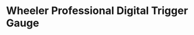 # Wheeler Professional Digital Trigger Gauge

<!--
https://www.wheelertools.com/gunsmithing-tools/guages-and-scales/professional-digital-trigger-gauge/710904.html
[Manual](https://github.com/CumpsD/second-brain/raw/main/assets/shooting/wheeler/1062198-Wheeler-Professional-Digital-Trigger-Gauge-Instructions-rev-B-PROOF.pdf)
[Wheeler Professional Digital Trigger Gauge Use & Review](https://youtu.be/617j2M9SBYc)
-->

